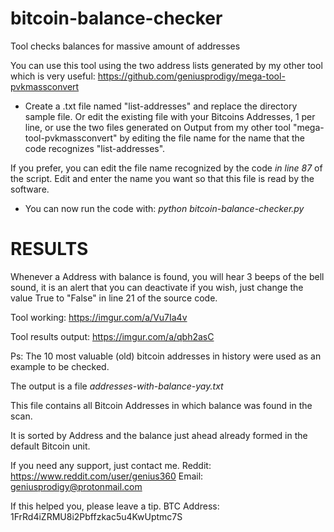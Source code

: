 # bitcoin-balance-checker
Tool checks balances for massive amount of addresses

You can use this tool using the two address lists generated by my other tool which is very useful: https://github.com/geniusprodigy/mega-tool-pvkmassconvert

* Create a .txt file named "list-addresses" and replace the directory sample file. Or edit the existing file with your Bitcoins Addresses, 1 per line, or use the two files generated on Output from my other tool "mega-tool-pvkmassconvert" by editing the file name for the name that the code recognizes "list-addresses".

If you prefer, you can edit the file name recognized by the code *in line 87* of the script. Edit and enter the name you want so that this file is read by the software.

* You can now run the code with: *python bitcoin-balance-checker.py*

# RESULTS

Whenever a Address with balance is found, you will hear 3 beeps of the bell sound, it is an alert that you can deactivate if you wish, just change the value True to "False" in line 21 of the source code.

Tool working: https://imgur.com/a/Vu7Ia4v

Tool results output: https://imgur.com/a/qbh2asC

Ps: The 10 most valuable (old) bitcoin addresses in history were used as an example to be checked.


The output is a file *addresses-with-balance-yay.txt*

This file contains all Bitcoin Addresses in which balance was found in the scan.

It is sorted by Address and the balance just ahead already formed in the default Bitcoin unit.

If you need any support, just contact me. Reddit: https://www.reddit.com/user/genius360 Email: geniusprodigy@protonmail.com

If this helped you, please leave a tip. BTC Address: 1FrRd4iZRMU8i2Pbffzkac5u4KwUptmc7S
